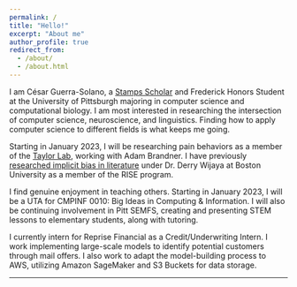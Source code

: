 ```yaml
---
permalink: /
title: "Hello!"
excerpt: "About me"
author_profile: true
redirect_from: 
  - /about/
  - /about.html
---
```


I am César Guerra-Solano, a [Stamps Scholar](https://www.stampsscholars.org/) and Frederick Honors Student at the University of Pittsburgh majoring in computer science and computational biology. I am most interested in researching the intersection of computer science, neuroscience, and linguistics. Finding how to apply computer science to different fields is what keeps me going.

Starting in January 2023, I will be researching pain behaviors as a member of the [Taylor Lab](https://www.taylorlab.anes.pitt.edu/), working with Adam Brandner. I have previously [researched implicit bias in literature](https://www.bu.edu/summer/files/2022/02/Guerra-Solano-Cesar-RISE-Poster-2021.pdf) under Dr. Derry Wijaya at Boston University as a member of the RISE program.

I find genuine enjoyment in teaching others. Starting in January 2023, I will be a UTA for CMPINF 0010: Big Ideas in Computing & Information. I will also be continuing involvement in Pitt SEMFS, creating and presenting STEM lessons to elementary students, along with tutoring.

I currently intern for Reprise Financial as a Credit/Underwriting Intern. I work implementing large-scale models to identify potential customers through mail offers. I also work to adapt the model-building process to AWS, utilizing Amazon SageMaker and S3 Buckets for data storage.

---
